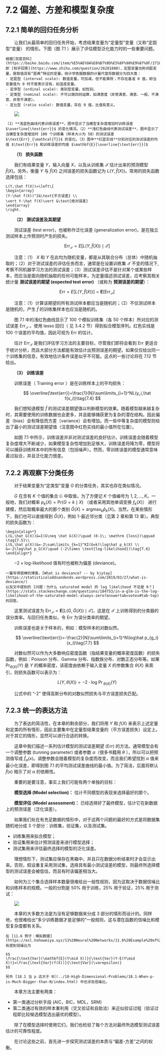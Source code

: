 # 7.2 偏差、方差和模型复杂度

<style>p{text-indent:2em;2}</style>

<style>p{text-indent:2em;2}</style>

## 7.2.1 简单的回归任务分析

<style>p{text-indent:2em;2}</style>

让我们从最简单的回归任务开始，考虑结果变量为“定量型”变量（又称“定距型”变量） 的情形。下图（图 7.1 ）展示了评估模型泛化能力时的一些重要问题。

```{note} 
根据[百度百科](https://baike.baidu.com/item/%E5%AE%9A%E8%B7%9D%E5%8F%98%E9%87%8F/2710255) 即 [知乎回答](https://www.zhihu.com/question/26201880)，定距变量也称间距变量，是取值具有“距离”特征的变量。统计学依据数据的计量尺度将数据分为四大类：
- 定距型 (interval scale): 数值变量，可加减，但不能乘除；不存在基准 0 值，即当变量值为 0 时不是表示没有，如温度变量。 
- 定序型 (ordinal scale): 类别型变量，如性别。
- 定类型 (nominal scale): 不可以做四则运算，如满意度（非常满意、满意、一般、不满意、非常不满意）。
- 定比型 (ratio scale): 数值变量，存在 0 值，比值有意义。
```

![](../img/07/fig7.1.png)

```{admonition} 图 7.1 当模型复杂度变化时测试样本和训练样本的误差。
（1）**浅蓝色曲线代表训练误差**，图中显示了当模型复杂度增加时训练误差 $\overline{\text{err}}$ 的变化情况。（2）**浅红色曲线代表测试误差**，图中显示了当模型复杂度增加时 100 个训练集（样本大小为 50）的测试误差 $\text{Err}_{\mathcal{T}}$ 的变化。（3）图中**红蓝实线**分别对应的测试误差的均值 $\text{Err}$ 和训练误差的均值 $\mathbf{E}[\overline{\text{err}}]$
```

**（1） 损失函数**

我们有结果变量 $Y$，输入向量 $X$，以及从训练集 $\mathcal{T}$ 估计出来的预测模型 $\hat f(X)$。另外，衡量 $Y$ 与 $\hat f(X)$ 之间误差的损失函数记为 $L(Y,\hat f(X))$。常用的损失函数选择包括：

```{math}
L(Y,\hat f(X))=\left\{
\begin{array}
(Y-\hat f(X))^2&\text{平方误差} \\
\vert Y-\hat f(X)\vert &\text{绝对误差}
\end{array}
\right. 
```

**（2） 测试误差及其期望**

测试误差 (test error)，也被称作泛化误差 (generalization error)，是在独立测试样本上作预测时产生的损失。

$$
\text{Err}_{\mathcal{T}}=E[L(Y,\hat f(X))\mid {\mathcal{T}}]\tag{7.2}
$$

注意：（1） $X$ 和 $Y$ 在此均为随机变量，都是从其联合分布（总体）中随机抽取的；（2）对于测试误差的评估任务而言，通常是在设置训练集 $\mathcal{T}$ 不变的情况下,考察不同机器学习方法的测试误差；（3）测试误差评估不是针对某个或某些样本，而应当是面向随机抽取的任何可能样本，为定量描述测试误差，应考察其相关统计量 **测试误差的期望 (expected test error)** （或称为 **预测误差的期望**）：

$$
\text{Err} = E[L(Y,\hat f(X))]=\mathbf{E}[\text{Err}_{\mathcal{T}}]\tag{7.3}
$$

注意：（1）计算该期望的所有测试样本都应当是随机的；（2）不仅测试样本是随机的，产生 $\hat f$ 的训练集样本也应当是随机的。

图 7.1 中的浅红色曲线显示了 100 个模拟训练集（各 50 个样本）所对应的测试误差 $\text{Err}_{\mathcal{T}}$ 。使用 lasso 回归（ 见 3.4.2 节）得到拟合模型序列。红色实线是 100 个误差的平均值，因此可视为 $\text{Err}$ 的估计。

估计 $\text{Err}_{\mathcal{T}}$ 是我们评估学习方法的主要目标，尽管我们即将会看到 $\text{Err}$ 更适合于统计分析，而且大部分方法都能有效估计出预测误差的期望。如果仅仅给出同一个训练集的信息，有效地估计条件误差似乎不可能。这点的一些讨论将在 7.12 节给出。

**（3） 训练误差**

训练误差（ Training error ）是在训练样本上的平均损失：

$$
\overline{\text{err}}=\frac{1}{N}\sum\limits_{i=1}^NL(y_i,\hat f(x_i))\tag{7.4}
$$

我们想知道模型 $\hat f$ 的测试误差期望值以判断模型的效果。随着模型越来越复杂时，其需要使用的训练数据也会更多，并且能够捕获更为复杂的潜在结构。因此偏差（bias）会有降低而方差（variance）会有增加。而一些中等复杂度的模型则给出了最小的测试误差期望值（注意图中红色实线的最小值所在位置）。

如图 7.1 中所示，训练误差并非对测试误差的良好估计。训练误差会随着模型复杂度增大不断减少，如果模型复杂性增加到足够大，训练误差将降为零，模型将可以捕获训练样本中的所有信息（包括噪声）。然而，零训练误差的模型通常意味着过拟合，并且泛化能力很差。

## 7.2.2 再观察下分类任务

<style>p{text-indent:2em;2}</style>

对于结果变量为“定类型”变量 $G$ 的分类任务，其实也存在类似情况。

$G$ 在含有 $K$ 个值的集合 $\mathbb{G}$ 中取值，为了方便记 $K$ 个值编号为 $1,2,\ldots,K$。一般地，我们对概率 $p_k(X)=\mathrm{Pr}(G=k\mid X)$ （或者采用其他单调变换 $f_k(X)$） 进行建模，然后取概率最大的那个类别 $\hat G(X)=\mathrm{\text{argmax}}_k \hat p_k(X)$。当然，在某些情形下，我们也可以直接得到 $\hat G(X)$，例如 1-最近邻分类（见第 2 章和第 13 章）。典型的损失函数为：

```{math}
\begin{align*}
L(G,\hat G(X))&=I(G\neq \hat G(X))\quad (0-1\; \mathrm {loss})\qquad \tag{7.5}\\
L(G,\hat p(X))&=-2\sum\limits_{k=1}^KI(G=k)\log\hat p_k(X) \\
&=-2\log\hat p_G(X)\quad (-2\times \text{log-likelihood})\tag{7.6}
\end{align*}
```

$-2\times \text{log-likelihood}$ 值有时也被称为偏差 (deviance)。

```{note}
一篇写得很棒的博客，[What is deviance? -- by kjytay](https://statisticaloddsandends.wordpress.com/2019/03/27/what-is-deviance/)
以及文中提到的 [问题：为什么 saturated model 的 log likelihood 不总是 0？](https://stats.stackexchange.com/questions/184753/in-a-glm-is-the-log-likelihood-of-the-saturated-model-always-zero?answertab=votes#tab-top) 的回答。
```

这里测试误差为 $\text{Err}_{\mathcal{T}}=\mathbf{E}[L(G,\hat G(X))\mid \mathcal{T}]$，这是在 $\mathcal{T}$ 上训练得到的分类器的误分类率。与回归任务类似，令 $\text{Err}$ 为误分类率的期望。

训练误差也是关于样本的，例如：模型样本的对数似然。

$$
\overline{\text{err}}=-\frac{2}{N}\sum\limits_{i=1}^N\log\hat p_{g_i}(x_i)\tag{7.7}
$$

对数似然可以作为大多数响应密度函数（指结果变量的概率密度函数）的损失函数，例如：Poisson 分布、Gamma 分布、指数族分布、对数正态分布等。如果 $\Pr_{\theta(X)}(Y)$ 是 $Y$ 的概率密度，该密度由依赖于输入变量 $X$ 的参数集合 $\theta(X)$ 来索引，则损失函数可以表示为：

$$
L(Y,\theta(X))=-2\cdot \mathrm{log\; \Pr}_{\theta(X)}(Y)\tag{7.8}
$$

公式中的 “-2” 使得高斯分布的对数似然损失与平方误差损失匹配。

## 7.2.3 统一的表达方法

<style>p{text-indent:2em;2}</style>

为了表达的简洁性，在本章的剩余部分，我们将用 $Y$ 和 $f(X)$ 来表示上述定量和定类的所有情形，因此主要集中在定量型结果变量的（平方误差损失）设定上。对于其它的情形，显然可以进行合适的转换。

这章中我们描述一系列估计模型的测试误差期望 ($\text{Err}$) 的方法。通常模型会有一个调整参数 (tunning parameter) 或者参数 $\alpha$（很多书籍用 $\theta$ ），所以可以把预测值写成 $\hat f_\alpha(x)$。调整参数会随着模型的复杂度而改变，而且我们希望找到 $\alpha$ 值来最小化误差，即得到图 7.1 的平均测试误差曲线的最小值。为了简洁，后面将默认 $\hat f(x)$ 暗示了对 $\alpha$ 的依赖性。

重要的是要注意，事实上我们可能有两个单独的目标：

**模型选择 (Model selection)：** 估计不同模型的表现来选择最好的那个。

**模型评估 (Model assessment)：** 已经选择好了最终模型，估计它在新数据上的预测误差（泛化误差）。

如果我们处在有充足数据的情形中，对于这两个问题的最好的方式是将数据集随机地分成 3 个部分：训练集，验证集，以及测试集。

- 训练集用来拟合模型；
- 验证集用来估计预测误差来进行模型选择；
- 测试集用来评估最终选择的模型的泛化误差。

理想情形下，测试集应保存在黑箱中，并且只在数据分析结束时才会显示出来。否则，假设重复采用测试集，选择具有最小测试误差的模型，则最终所选择模型的测试误差会被低估，而且有时该偏差相当大。

如何为三个集合选择样本数量很难给出一般性规则，因为这取决于数据信噪比和训练样本的规模。一般的分割是 50% 用于训练，25% 用于验证，25% 用于测试：

![](../img/07/pic2.png)

本章的大多数方法是为没有足够数据来分成 3 部分的情形而设计的。同样地，也很难给出“多少训练数据才是足够的”一般规则，这与潜在函数的信噪比和模型复杂度都有关系。

```{note}
在 [11.6 例子：模拟数据](https://esl.hohoweiya.xyz/11%20Neural%20Networks/11.6%20Example%20of%20Simulated%20Data/index.html)有提到信噪比为

$$
\frac{\text{Var}(\mathbf{E}(Y\mid X))}{\text{Var}(Y-E(Y\mid X))}=\frac{\text{Var}(f(X))}{\text{Var}(\varepsilon)}
$$

另外 [18.1 当 p 远大于 N](../18-High-Dimensional-Problems/18.1-When-p-is-Much-Bigger-than-N/index.html) 中也涉及信噪比。
```

本章方法主要有两类：

- 第一类通过分析手段 (AIC，BIC，MDL，SRM)
- 第二类通过有效的样本重利用（交叉验证和自助法）来近似验证过程（验证过程即比较候选模型选出最优的模型）。

除了在模型选择时使用它们，我们也检验了每个方法对最终所选模型测试误差估计的可靠性程度。

在讨论这些之前，首先进一步探究测试误差的本质与“偏差-方差”之间的权衡。
